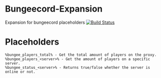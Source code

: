 # Bungeecord-Expansion
Expansion for bungeecord placeholders
[![Build Status](http://ci.extendedclip.com/buildStatus/icon?job=Bungeecord-Expansion)](http://ci.extendedclip.com/job/Bungeecord-Expansion/)


# Placeholders
````
%bungee_players_total% - Get the total amount of players on the proxy.    
%bungee_players_<server>% - Get the amount of players on a specific server.
%bungee_status_<server>% - Returns true/false whether the server is online or not.
````